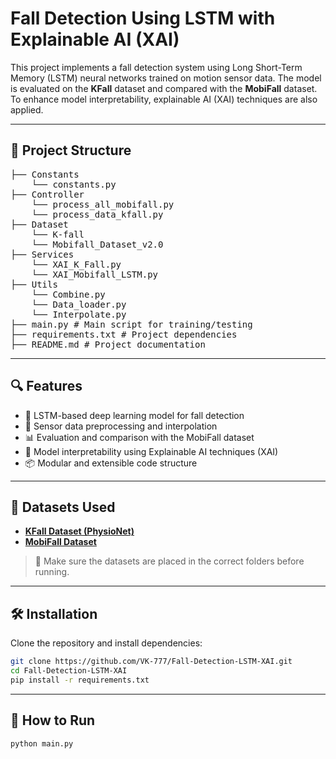 # Fall Detection Using LSTM with Explainable AI (XAI)

This project implements a fall detection system using Long Short-Term Memory (LSTM) neural networks trained on motion sensor data. 
The model is evaluated on the **KFall** dataset and compared with the **MobiFall** dataset. To enhance model interpretability, explainable AI (XAI) techniques are also applied.

---

## 📁 Project Structure
<pre>
├── Constants
    └── constants.py
├── Controller
    └── process_all_mobifall.py
    └── process_data_kfall.py
├── Dataset
    └── K-fall
    └── Mobifall_Dataset_v2.0
├── Services
    └── XAI_K_Fall.py
    └── XAI_Mobifall_LSTM.py
├── Utils
    └── Combine.py
    └── Data_loader.py
    └── Interpolate.py
├── main.py # Main script for training/testing 
├── requirements.txt # Project dependencies 
├── README.md # Project documentation
</pre>


---

## 🔍 Features

- 🧠 LSTM-based deep learning model for fall detection
- 🔁 Sensor data preprocessing and interpolation
- 📊 Evaluation and comparison with the MobiFall dataset
- 🧬 Model interpretability using Explainable AI techniques (XAI)
- 📦 Modular and extensible code structure

---

## 🧪 Datasets Used

- **[KFall Dataset (PhysioNet)](https://physionet.org/content/kfall/1.6.0/)**  
- **[MobiFall Dataset](https://www.mobilab.unina.it/mobifall/)**

> 📌 Make sure the datasets are placed in the correct folders before running.

---

## 🛠️ Installation

Clone the repository and install dependencies:

```bash
git clone https://github.com/VK-777/Fall-Detection-LSTM-XAI.git
cd Fall-Detection-LSTM-XAI
pip install -r requirements.txt
```

---

## 🚀 How to Run
``` bash
python main.py
```
